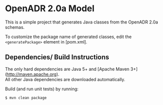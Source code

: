 # OpenADR 2.0a Model #

This is a simple project that generates Java classes from the OpenADR 2.0a schemas.

To customize the package name of generated classes, edit the `<generatePackage>` 
element in [pom.xml].


## Dependencies/ Build Instructions ##

The only hard dependencies are Java 5+ and [Apache Maven 3+] (http://maven.apache.org).  
All other Java dependencies are downloaded automatically.

Build (and run unit tests) by running:
   
    $ mvn clean package

